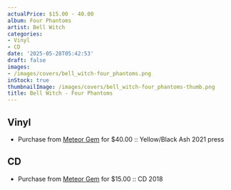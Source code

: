 ```yaml
---
actualPrice: $15.00 - 40.00
album: Four Phantoms
artist: Bell Witch
categories:
- Vinyl
- CD
date: '2025-05-28T05:42:53'
draft: false
images:
- /images/covers/bell_witch-four_phantoms.png
inStock: true
thumbnailImage: /images/covers/bell_witch-four_phantoms-thumb.png
title: Bell Witch - Four Phantoms
---
```


## Vinyl
* Purchase from [Meteor Gem](https://meteor-gem.com/products/used-bell-witch-four-phantoms-2xlp) for $40.00 :: Yellow/Black Ash 2021 press
## CD
* Purchase from [Meteor Gem](https://meteor-gem.com/products/bell-witch-four-phantoms-cd) for $15.00 :: CD 2018
